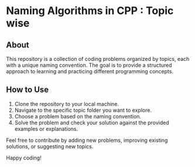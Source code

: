 # Naming Algorithms in CPP : Topic wise

## About

This repository is a collection of coding problems organized by topics, each with a unique naming convention. The goal is to provide a structured approach to learning and practicing different programming concepts.


## How to Use

1. Clone the repository to your local machine.
2. Navigate to the specific topic folder you want to explore.
3. Choose a problem based on the naming convention.
4. Solve the problem and check your solution against the provided examples or explanations.

Feel free to contribute by adding new problems, improving existing solutions, or suggesting new topics.

Happy coding!
